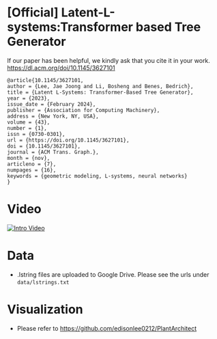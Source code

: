# [Official] Latent-L-systems:Transformer based Tree Generator
If our paper has been helpful, we kindly ask that you cite it in your work. https://dl.acm.org/doi/10.1145/3627101

```
@article{10.1145/3627101,
author = {Lee, Jae Joong and Li, Bosheng and Benes, Bedrich},
title = {Latent L-Systems: Transformer-Based Tree Generator},
year = {2023},
issue_date = {February 2024},
publisher = {Association for Computing Machinery},
address = {New York, NY, USA},
volume = {43},
number = {1},
issn = {0730-0301},
url = {https://doi.org/10.1145/3627101},
doi = {10.1145/3627101},
journal = {ACM Trans. Graph.},
month = {nov},
articleno = {7},
numpages = {16},
keywords = {geometric modeling, L-systems, neural networks}
}
```

# Video
[![Intro Video](https://img.youtube.com/vi/1SPSQ-IwcvQ/0.jpg)](https://www.youtube.com/watch?v=1SPSQ-IwcvQ)


# Data
* .lstring files are uploaded to Google Drive. Please see the urls under `data/lstrings.txt`

# Visualization
* Please refer to https://github.com/edisonlee0212/PlantArchitect
